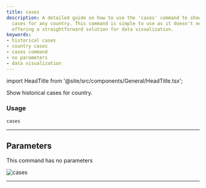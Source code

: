 ```yaml
---
title: cases
description: A detailed guide on how to use the 'cases' command to show historical
  cases for any country. This command is simple to use as it doesn't need any parameters,
  offering a straightforward solution for data visualization.
keywords:
- historical cases
- country cases
- cases command
- no parameters
- data visualization
---
```


import HeadTitle from '@site/src/components/General/HeadTitle.tsx';

<HeadTitle title="alt/covid/cases - Reference | OpenBB Terminal Docs" />

Show historical cases for country.

### Usage

```python
cases
```

---

## Parameters

This command has no parameters


![cases](https://user-images.githubusercontent.com/46355364/153897646-99e4f73f-be61-4ed7-a31d-58e8695e7c50.png)

---
